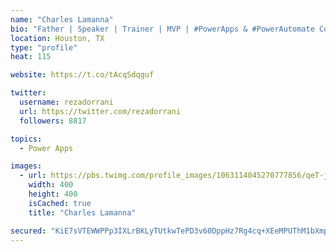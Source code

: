 ```yaml
---
name: "Charles Lamanna"
bio: "Father | Speaker | Trainer | MVP | #PowerApps & #PowerAutomate Community Super User | YouTuber Right-pointing triangle http://youtube.com/c/rezadorrani | Learn - Share - Clockwise rightwards and leftwards open circle arrows"
location: Houston, TX
type: "profile"
heat: 115

website: https://t.co/tAcqSdqguf

twitter:
  username: rezadorrani
  url: https://twitter.com/rezadorrani
  followers: 8817

topics:
  - Power Apps

images:
  - url: https://pbs.twimg.com/profile_images/1063114045270777856/qeT-jpWr_400x400.jpg
    width: 400
    height: 400
    isCached: true
    title: "Charles Lamanna"

secured: "KiE7sVTEWWPPp3IXLrBKLyTUtkwTePD3v60DppHz7Rg4cq+XEeMPUThM1bXmpbDN4r+L62yjlrzpobhBRyMQZ0rs5NQxAG4O8WgfVgnJ7zmb/vsG53LFNn0cLApN0QXY/9ZVMNKRmYGFxs2GFtlgIUkrsqjAS2ghsd8IAgZwJ4mRGIOxBsmvFTDf7cxSaVTVaH3cysMVUdlCnyoB0TP10Z8bW0f0faNForcjfaIQYMywprQ9p8oXp3O3JCJXSb0TSRU9jPy0cAm4MedPZvKeckPPS/20X+GoAO57liaIA/9qon8LYUky1iHy/ajL+Rra1Rr4A77NeY3/M4SaxIOCHXHpL+5UAmszXpF+8KE8ED/P7fvUZ49oSKGEXI5n3l4Y6RqfRL30gXmTCwDPRZfXx80BfhaKgzTLo7OQ+0ligoo=;ONrxDjrvsZA2V4yu8EuJDA=="
---
```


